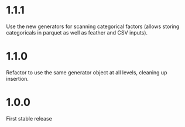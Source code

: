 # 1.1.1

Use the new generators for scanning categorical factors (allows storing categoricals in parquet as well as feather and CSV inputs).

# 1.1.0

Refactor to use the same generator object at all levels, cleaning up insertion.

# 1.0.0

First stable release
